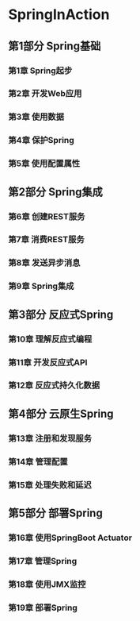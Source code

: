 # SpringInAction

## 第1部分 Spring基础 

### 第1章 Spring起步

### 第2章 开发Web应用

### 第3章 使用数据

### 第4章 保护Spring

### 第5章 使用配置属性

## 第2部分 Spring集成

### 第6章 创建REST服务

### 第7章 消费REST服务

### 第8章 发送异步消息

### 第9章 Spring集成

## 第3部分 反应式Spring

### 第10章 理解反应式编程

### 第11章 开发反应式API

### 第12章 反应式持久化数据

## 第4部分 云原生Spring

### 第13章 注册和发现服务

### 第14章 管理配置

### 第15章 处理失败和延迟

## 第5部分 部署Spring

### 第16章 使用SpringBoot Actuator

### 第17章 管理Spring

### 第18章 使用JMX监控

### 第19章 部署Spring